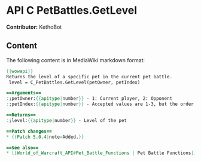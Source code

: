 # API C PetBattles.GetLevel

**Contributor:** KethoBot

## Content

The following content is in MediaWiki markdown format:

```mediawiki
{{wowapi}}
Returns the level of a specific pet in the current pet battle.
 level = C_PetBattles.GetLevel(petOwner, petIndex)

==Arguments==
:;petOwner:{{apitype|number}} - 1: Current player, 2: Opponent
:;petIndex:{{apitype|number}} - Accepted values are 1-3, but the order is based off of the initial order. Which pet is currently active is irrelevant to the index, if it was your 3rd pet when you entered battle, it will always be 3 on the index.

==Returns==
:;level:{{apitype|number}} - Level of the pet

==Patch changes==
* {{Patch 5.0.4|note=Added.}}

==See also==
* [[World_of_Warcraft_API#Pet_Battle_Functions | Pet Battle Functions]]
```